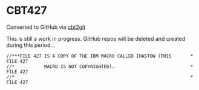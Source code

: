 # CBT427
Converted to GitHub via [cbt2git](https://github.com/wizardofzos/cbt2git)

This is still a work in progress. GitHub repos will be deleted and created during this period...

```
//***FILE 427 IS A COPY OF THE IBM MACRO CALLED IHASTOW (THIS       *   FILE 427
//*           MACRO IS NOT COPYRIGHTED).                            *   FILE 427
//*                                                                 *   FILE 427
```
